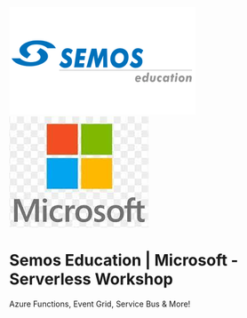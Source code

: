 ![semos-logo.png](/.img/semos-logo.png) ![microsoft-logo.jpeg](/.img/microsoft-logo.jpeg)
# Semos Education | Microsoft - Serverless Workshop
Azure Functions, Event Grid, Service Bus &amp; More!

